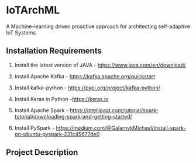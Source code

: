 # IoTArchML
A Machine-learning driven proactive approach for architecting self-adaptive IoT Systems

## Installation Requirements

1. Install the latest version of JAVA - https://www.java.com/en/download/

1. Install Apache Kafka  - https://kafka.apache.org/quickstart

2. Install kafka-python - https://pypi.org/project/kafka-python/

3. Install Keras in Python -https://keras.io

4. Install Apache Spark - https://intellipaat.com/tutorial/spark-tutorial/downloading-spark-and-getting-started/

5. Install PySpark - https://medium.com/@GalarnykMichael/install-spark-on-ubuntu-pyspark-231c45677de0


## Project Description


